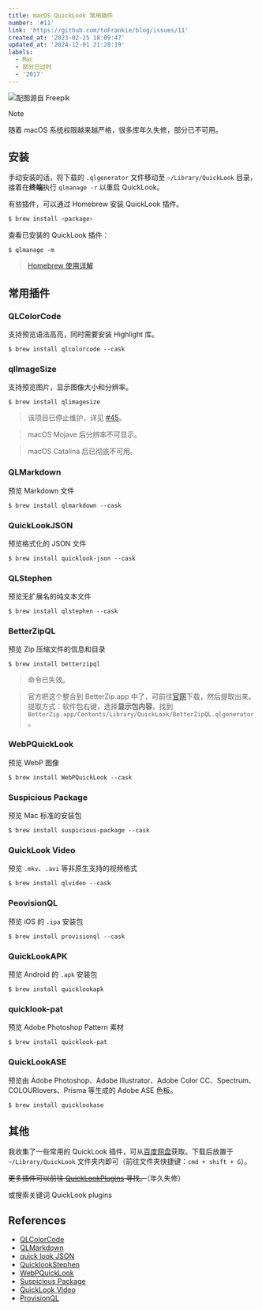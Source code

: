 ```yaml
---
title: macOS QuickLook 常用插件
number: '#11'
link: 'https://github.com/toFrankie/blog/issues/11'
created_at: '2023-02-25 18:09:47'
updated_at: '2024-12-01 21:28:19'
labels:
  - Mac
  - 部分已过时
  - '2017'
---
```


![配图源自 Freepik](https://cdn.jsdelivr.net/gh/toFrankie/blog@main/images/2024/12/1733054107458.jpg)

> [!NOTE]
> 随着 macOS 系统权限越来越严格，很多库年久失修，部分已不可用。

## 安装

手动安装的话，将下载的 `.qlgenerator` 文件移动至 `~/Library/QuickLook` 目录，接着在**终端**执行 `qlmanage -r` 以重启 QuickLook。

有些插件，可以通过 Homebrew 安装 QuickLook 插件。

```bash
$ brew install <package>
```

查看已安装的 QuickLook 插件：

```shell
$ qlmanage -m
```

> [Homebrew 使用详解](https://github.com/toFrankie/blog/issues/9)

## 常用插件	

### QLColorCode

支持预览语法高亮，同时需要安装 Highlight 库。

```shell
$ brew install qlcolorcode --cask
```

### qlImageSize

支持预览图片，显示图像大小和分辨率。

```shell
$ brew install qlimagesize
```

> 该项目已停止维护，详见 [#45](https://github.com/Nyx0uf/qlImageSize/issues/45#issuecomment-540063003)。

> macOS Mojave 后分辨率不可显示。

> macOS Catalina 后已彻底不可用。

### QLMarkdown

预览 Markdown 文件

```shell
$ brew install qlmarkdown --cask
```

### QuickLookJSON

预览格式化的 JSON 文件

```shell
$ brew install quicklook-json --cask
```

### QLStephen

预览无扩展名的纯文本文件

```shell
$ brew install qlstephen --cask
```

### BetterZipQL

预览 Zip 压缩文件的信息和目录

```shell
$ brew install betterzipql
```
> 命令已失效。

> 官方把这个整合到 BetterZip.app 中了，可前往[官网](https://www.betterzip.net/feature.html)下载，然后提取出来。提取方式：软件包右键，选择**显示包内容**，找到 `BetterZip.app/Contents/Library/QuickLook/BetterZipQL.qlgenerator`。

### WebPQuickLook

预览 WebP 图像

```
$ brew install WebPQuickLook --cask
```

### Suspicious Package

预览 Mac 标准的安装包

```shell
$ brew install suspicious-package --cask
```

### QuickLook Video

预览 `.mkv`、`.avi` 等非原生支持的视频格式

```shell
$ brew install qlvideo --cask
```

### PeovisionQL

预览 iOS 的 `.ipa` 安装包

```shell
$ brew install provisionql --cask
```
	
### QuickLookAPK

预览 Android 的 `.apk` 安装包

```shell
$ brew install quicklookapk
```

### quicklook-pat

预览 Adobe Photoshop Pattern 素材
```shell
$ brew install quicklook-pat
```

### QuickLookASE

预览由 Adobe Photoshop、Adobe Illustrator、Adobe Color CC、Spectrum、COLOURlovers、Prisma 等生成的 Adobe ASE 色板。

```shell
$ brew install quicklookase
```

## 其他

我收集了一些常用的 QuickLook 插件，可从[百度网盘](https://pan.baidu.com/s/1Wyl_OYLCjRvE459d5cqznw)获取。下载后放置于 `~/Library/QuickLook` 文件夹内即可（前往文件夹快捷键：`cmd + shift + G`）。

~~更多插件可以前往 [QuickLookPlugins](http://www.quicklookplugins.com/) 寻找。~~（年久失修）

或搜索关键词 QuickLook plugins

## References

- [QLColorCode](https://github.com/anthonygelibert/QLColorCode)
- [QLMarkdown](https://github.com/sbarex/QLMarkdown)
- [quick look JSON](http://www.sagtau.com/quicklookjson.html)
- [QuicklookStephen](https://github.com/whomwah/qlstephen)
- [WebPQuickLook](https://github.com/emin/WebPQuickLook)
- [Suspicious Package](https://mothersruin.com/software/SuspiciousPackage/get.html)
- [QuickLook Video](https://github.com/Marginal/QLVideo)
- [ProvisionQL](https://github.com/ealeksandrov/ProvisionQL)
